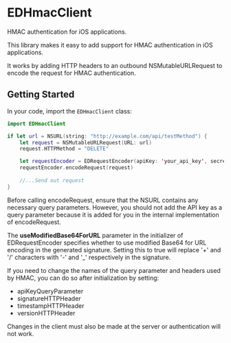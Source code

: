 # EDHmacClient

HMAC authentication for iOS applications.

This library makes it easy to add support for HMAC authentication in iOS applications.

It works by adding HTTP headers to an outbound NSMutableURLRequest to encode the request for HMAC authentication.

## Getting Started

In your code, import the `EDHmacClient` class:

```swift
import EDHmacClient

if let url = NSURL(string: "http://example.com/api/testMethod") {
	let request = NSMutableURLRequest(URL: url)
	request.HTTPMethod = "DELETE"

	let requestEncoder = EDRequestEncoder(apiKey: 'your_api_key', secretKey: 'your_secret_key', useModifiedBase64ForURL: true)
	requestEncoder.encodeRequest(request)
	
	//...Send out request
}

```

Before calling encodeRequest, ensure that the NSURL contains any necessary query parameters. However, you should not add the API key as a query parameter because it is added for you in the internal implementation of encodeRequest.

The **useModifiedBase64ForURL** parameter in the initializer of EDRequestEncoder specifies whether to use modified Base64 for URL encoding in the generated signature. Setting this to true will replace '+' and '/' characters with '-' and '_' respectively in the signature.

If you need to change the names of the query parameter and headers used by HMAC, you can do so after initialization by setting:
* apiKeyQueryParameter
* signatureHTTPHeader
* timestampHTTPHeader
* versionHTTPHeader

Changes in the client must also be made at the server or authentication will not work.